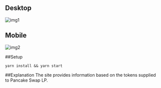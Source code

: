 ## Desktop
![img1](https://user-images.githubusercontent.com/49149450/122548217-068ecf80-d06c-11eb-8146-7c9458f5df46.png)

## Mobile
![img2](https://user-images.githubusercontent.com/49149450/122548282-1ad2cc80-d06c-11eb-80ec-00605017b9b2.png)

##Setup
```
yarn install && yarn start
```

##Explanation
The site provides information based on the tokens supplied to Pancake Swap LP.
